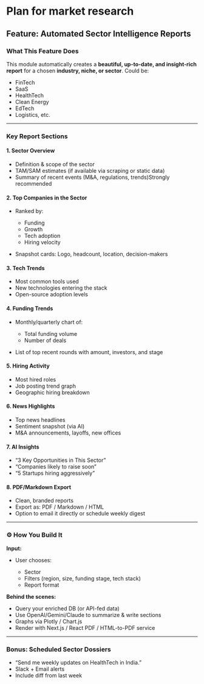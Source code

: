 # Plan for market research

## Feature: **Automated Sector Intelligence Reports**

### What This Feature Does

This module automatically creates a **beautiful, up-to-date, and insight-rich report** for a chosen **industry, niche, or sector**. Could be:

* FinTech
* SaaS
* HealthTech
* Clean Energy
* EdTech
* Logistics, etc.

---

### Key Report Sections

#### 1. **Sector Overview**

* Definition & scope of the sector
* TAM/SAM estimates (if available via scraping or static data)
* Summary of recent events (M\&A, regulations, trends)Strongly recommended

#### 2. **Top Companies in the Sector**

* Ranked by:

  * Funding
  * Growth
  * Tech adoption
  * Hiring velocity
* Snapshot cards: Logo, headcount, location, decision-makers

#### 3. **Tech Trends**

* Most common tools used
* New technologies entering the stack
* Open-source adoption levels

#### 4. **Funding Trends**

* Monthly/quarterly chart of:

  * Total funding volume
  * Number of deals
* List of top recent rounds with amount, investors, and stage

#### 5. **Hiring Activity**

* Most hired roles
* Job posting trend graph
* Geographic hiring breakdown

#### 6. **News Highlights**

* Top news headlines
* Sentiment snapshot (via AI)
* M\&A announcements, layoffs, new offices

#### 7. **AI Insights**

* “3 Key Opportunities in This Sector”
* “Companies likely to raise soon”
* “5 Startups hiring aggressively”

#### 8. **PDF/Markdown Export**

* Clean, branded reports
* Export as: PDF / Markdown / HTML
* Option to email it directly or schedule weekly digest

---

### ⚙️ How You Build It

**Input:**

* User chooses:

  * Sector
  * Filters (region, size, funding stage, tech stack)
  * Report format

**Behind the scenes:**

* Query your enriched DB (or API-fed data)
* Use OpenAI/Gemini/Claude to summarize & write sections
* Graphs via Plotly / Chart.js
* Render with Next.js / React PDF / HTML-to-PDF service

---

### Bonus: Scheduled Sector Dossiers

* “Send me weekly updates on HealthTech in India.”
* Slack + Email alerts
* Include diff from last week

